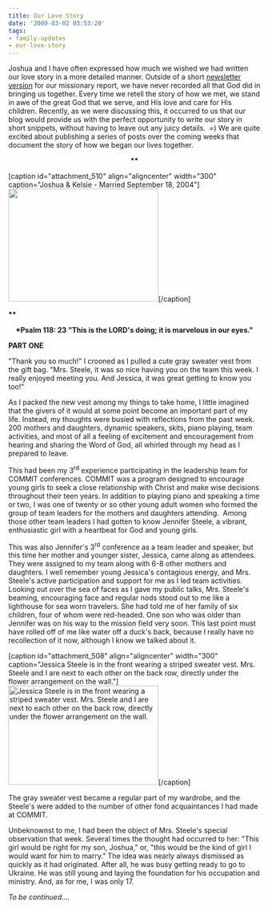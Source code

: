 ```yaml
---
title: Our Love Story
date: '2009-03-02 03:53:20'
tags:
- family-updates
- our-love-story
---
```


Joshua and I have often expressed how much we wished we had written our love story in a more detailed manner. Outside of a short <a href="http://www.ofreport.com/wp-content/plugins/download-monitor/download.php?id=5">newsletter version</a> for our missionary report, we have never recorded all that God did in bringing us together. Every time we retell the story of how we met, we stand in awe of the great God that we serve, and His love and care for His children. Recently, as we were discussing this, it occurred to us that our blog would provide us with the perfect opportunity to write our story in short snippets, without having to leave out any juicy details.  =) We are quite excited about publishing a series of posts over the coming weeks that document the story of how we began our lives together.
<p style="text-align: center;"><strong>**</strong></p>


[caption id="attachment_510" align="aligncenter" width="300" caption="Joshua &amp; Kelsie - Married September 18, 2004"]<strong>*<strong>*<a href="https://s3.amazonaws.com/images.ofreport.com/2009/03/111_1129.jpg"><img class="size-medium wp-image-510" title="111_1129" src="https://s3.amazonaws.com/images.ofreport.com/2009/03/111_1129-300x225.jpg" alt=" " width="300" height="225" /></a>*</strong>*</strong>[/caption]

<strong>**</strong>
<p style="text-align: center;"><strong>*Psalm 118: 23 "This is the LORD's doing;
it is marvelous in our eyes."</em></strong>

<strong>PART ONE</strong>

"Thank you so much!" I crooned as I pulled a cute gray sweater vest from the gift bag. "Mrs. Steele, it was so nice having you on the team this week. I really enjoyed meeting you. And Jessica, it was great getting to know you too!"

<!--more-->As I packed the new vest among my things to take home, I little imagined that the givers of it would at some point become an important part of my life. Instead, my thoughts were busied with reflections from the past week. 200 mothers and daughters, dynamic speakers, skits, piano playing, team activities, and most of all a feeling of excitement and encouragement from hearing and sharing the Word of God, all whirled through my head as I prepared to leave.

This had been my 3<sup>rd</sup> experience participating in the leadership team for COMMIT conferences. COMMIT was a program designed to encourage young girls to seek a close relationship with Christ and make wise decisions throughout their teen years. In addition to playing piano and speaking a time or two, I was one of twenty or so other young adult women who formed the group of team leaders for the mothers and daughters attending.  Among those other team leaders I had gotten to know Jennifer Steele, a vibrant, enthusiastic girl with a heartbeat for God and young girls.

This was also Jennifer's 3<sup>rd</sup> conference as a team leader and speaker, but this time her mother and younger sister, Jessica, came along as attendees. They were assigned to my team along with 6-8 other mothers and daughters. I well remember young Jessica's contagious energy, and Mrs. Steele's active participation and support for me as I led team activities. Looking out over the sea of faces as I gave my public talks, Mrs. Steele's beaming, encouraging face and regular nods stood out to me like a lighthouse for sea worn travelers. She had told me of her family of six children, four of whom were red-headed. One son who was older than Jennifer was on his way to the mission field very soon. This last point must have rolled off of me like water off a duck's back, because I really have no recollection of it now, although I know we talked about it.

[caption id="attachment_508" align="aligncenter" width="300" caption="Jessica Steele is in the front wearing a striped sweater vest. Mrs. Steele and I are next to each other on the back row, directly under the flower arrangement on the wall."]<a href="https://s3.amazonaws.com/images.ofreport.com/2009/03/commit.jpg"><img class="size-medium wp-image-508" title="commit" src="https://s3.amazonaws.com/images.ofreport.com/2009/03/commit-300x198.jpg" alt="Jessica Steele is in the front wearing a striped sweater vest. Mrs. Steele and I are next to each other on the back row, directly under the flower arrangement on the wall." width="300" height="198" /></a>[/caption]

The gray sweater vest became a regular part of my wardrobe, and the Steele's were added to the number of other fond acquaintances I had made at COMMIT.

Unbeknownst to me, I had been the object of Mrs. Steele's special observation that week. Several times the thought had occurred to her: "This girl would be right for my son, Joshua," or, "this would be the kind of girl I would want for him to marry." The idea was nearly always dismissed as quickly as it had originated. After all, he was busy getting ready to go to Ukraine. He was still young and laying the foundation for his occupation and ministry. And, as for me, I was only 17.

*To be continued....*
